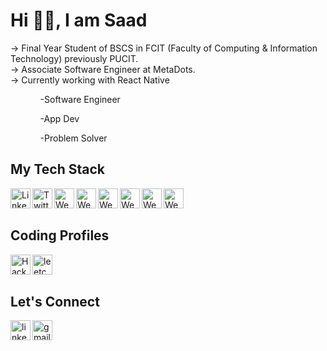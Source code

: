 <h1>Hi 👋🏻, I am Saad </h1>
<p>
   -> Final Year Student of BSCS in FCIT (Faculty of Computing & Information Technology) previously PUCIT.<br>
   -> Associate Software Engineer at MetaDots.<br>
   -> Currently working with React Native
</p>

<ul>
    <ol>
    -Software Engineer
    </ol>
    <ol>
    -App Dev
    </ol>
    <ol>
    -Problem Solver
    </ol>
</ul>

## My Tech Stack

<img align="left" alt="LinkedIn" width="32px" src="https://img.icons8.com/color/48/javascript--v1.png" alt="javascript--v1" />
<img align="left" alt="Twitter" width="32px" src="https://img.icons8.com/color/48/react-native.png" alt="react react-native" />
<img align="left" alt="Website" width="32px" src="https://img.icons8.com/color/48/nodejs.png" alt="nodejs" />
<img align="left" alt="Website" width="32px" src="https://img.icons8.com/fluency/48/express-js.png" alt="express-js" />
<img align="left" alt="Website" width="32px" src="https://img.icons8.com/nolan/64/mongo-db.png" alt="mongo-db"/>
<img align="left" alt="Website" width="32px" src="https://img.icons8.com/color/48/c-plus-plus-logo.png" alt="c-plus-plus-logo" />
<img align="left" alt="Website" width="32px" src="https://img.icons8.com/color/48/c-programming.png" alt="c-programming"/>
<img align="left" alt="Website" width="32px" src="https://img.icons8.com/color/48/python--v1.png" alt="python--v1"/>



<br />
<br />

## Coding Profiles

<a  width="40px" href="https://www.hackerrank.com/saad_999">
  <img align="left" src="https://i.ibb.co/GxL84YG/Hacker-Rank-Icon-1000px.png" width="32px" alt="Hacker-Rank">
</a>
<a  width="40px" href="https://leetcode.com/saad_999/">
  <img align="left" src="https://i.ibb.co/0Q5hfMX/leetcode.png" alt="leetcode" width="32px">
</a>

<br />
<br />



## Let's Connect
<a  width="40px" href="https://www.linkedin.com/in/saad-khalil-0912b2232/">
  <img align="left"  width="32px" src="https://img.icons8.com/color/48/linkedin.png" alt="linkedin" />
</a>
<a href="mailto:saadkhalil9999@gmail.com">
    <img align="left"  width="32px"  src="https://img.icons8.com/color/48/gmail-new.png" alt="gmail-new">
</a>
